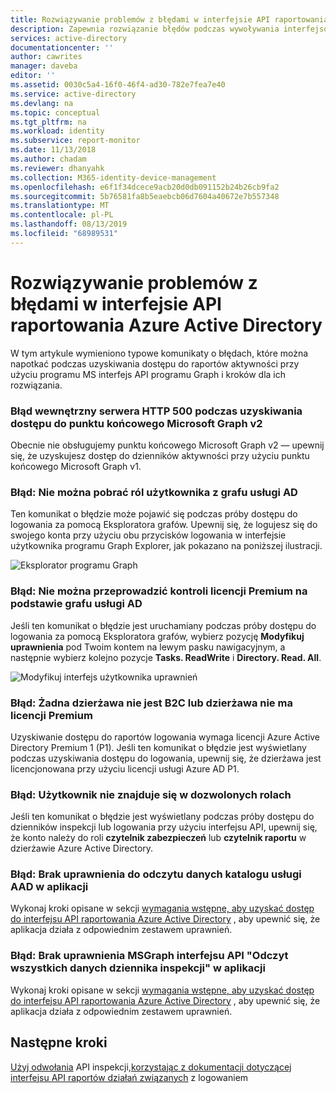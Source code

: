 ```yaml
---
title: Rozwiązywanie problemów z błędami w interfejsie API raportowania Azure Active Directory | Microsoft Docs
description: Zapewnia rozwiązanie błędów podczas wywoływania interfejsów API raportowania Azure Active Directory.
services: active-directory
documentationcenter: ''
author: cawrites
manager: daveba
editor: ''
ms.assetid: 0030c5a4-16f0-46f4-ad30-782e7fea7e40
ms.service: active-directory
ms.devlang: na
ms.topic: conceptual
ms.tgt_pltfrm: na
ms.workload: identity
ms.subservice: report-monitor
ms.date: 11/13/2018
ms.author: chadam
ms.reviewer: dhanyahk
ms.collection: M365-identity-device-management
ms.openlocfilehash: e6f1f34dcece9acb20d0db091152b24b26cb9fa2
ms.sourcegitcommit: 5b76581fa8b5eaebcb06d7604a40672e7b557348
ms.translationtype: MT
ms.contentlocale: pl-PL
ms.lasthandoff: 08/13/2019
ms.locfileid: "68989531"
---
```

# <a name="troubleshoot-errors-in-azure-active-directory-reporting-api"></a>Rozwiązywanie problemów z błędami w interfejsie API raportowania Azure Active Directory

W tym artykule wymieniono typowe komunikaty o błędach, które można napotkać podczas uzyskiwania dostępu do raportów aktywności przy użyciu programu MS interfejs API programu Graph i kroków dla ich rozwiązania.

### <a name="500-http-internal-server-error-while-accessing-microsoft-graph-v2-endpoint"></a>Błąd wewnętrzny serwera HTTP 500 podczas uzyskiwania dostępu do punktu końcowego Microsoft Graph v2

Obecnie nie obsługujemy punktu końcowego Microsoft Graph v2 — upewnij się, że uzyskujesz dostęp do dzienników aktywności przy użyciu punktu końcowego Microsoft Graph v1.

### <a name="error-failed-to-get-user-roles-from-ad-graph"></a>Błąd: Nie można pobrać ról użytkownika z grafu usługi AD

Ten komunikat o błędzie może pojawić się podczas próby dostępu do logowania za pomocą Eksploratora grafów. Upewnij się, że logujesz się do swojego konta przy użyciu obu przycisków logowania w interfejsie użytkownika programu Graph Explorer, jak pokazano na poniższej ilustracji. 

![Eksplorator programu Graph](./media/troubleshoot-graph-api/graph-explorer.png)

### <a name="error-failed-to-do-premium-license-check-from-ad-graph"></a>Błąd: Nie można przeprowadzić kontroli licencji Premium na podstawie grafu usługi AD 

Jeśli ten komunikat o błędzie jest uruchamiany podczas próby dostępu do logowania za pomocą Eksploratora grafów, wybierz pozycję **Modyfikuj uprawnienia** pod Twoim kontem na lewym pasku nawigacyjnym, a następnie wybierz kolejno pozycje **Tasks. ReadWrite** i **Directory. Read. All**. 

![Modyfikuj interfejs użytkownika uprawnień](./media/troubleshoot-graph-api/modify-permissions.png)


### <a name="error-neither-tenant-is-b2c-or-tenant-doesnt-have-premium-license"></a>Błąd: Żadna dzierżawa nie jest B2C lub dzierżawa nie ma licencji Premium

Uzyskiwanie dostępu do raportów logowania wymaga licencji Azure Active Directory Premium 1 (P1). Jeśli ten komunikat o błędzie jest wyświetlany podczas uzyskiwania dostępu do logowania, upewnij się, że dzierżawa jest licencjonowana przy użyciu licencji usługi Azure AD P1.

### <a name="error-user-is-not-in-the-allowed-roles"></a>Błąd: Użytkownik nie znajduje się w dozwolonych rolach 

Jeśli ten komunikat o błędzie jest wyświetlany podczas próby dostępu do dzienników inspekcji lub logowania przy użyciu interfejsu API, upewnij się, że konto należy do roli **czytelnik zabezpieczeń** lub **czytelnik raportu** w dzierżawie Azure Active Directory. 

### <a name="error-application-missing-aad-read-directory-data-permission"></a>Błąd: Brak uprawnienia do odczytu danych katalogu usługi AAD w aplikacji 

Wykonaj kroki opisane w sekcji [wymagania wstępne, aby uzyskać dostęp do interfejsu API raportowania Azure Active Directory](howto-configure-prerequisites-for-reporting-api.md) , aby upewnić się, że aplikacja działa z odpowiednim zestawem uprawnień. 

### <a name="error-application-missing-msgraph-api-read-all-audit-log-data-permission"></a>Błąd: Brak uprawnienia MSGraph interfejsu API "Odczyt wszystkich danych dziennika inspekcji" w aplikacji

Wykonaj kroki opisane w sekcji [wymagania wstępne, aby uzyskać dostęp do interfejsu API raportowania Azure Active Directory](howto-configure-prerequisites-for-reporting-api.md) , aby upewnić się, że aplikacja działa z odpowiednim zestawem uprawnień. 

## <a name="next-steps"></a>Następne kroki

[Użyj odwołania](https://developer.microsoft.com/graph/docs/api-reference/beta/resources/directoryaudit)
API inspekcji,[korzystając z dokumentacji dotyczącej interfejsu API raportów działań związanych](https://developer.microsoft.com/graph/docs/api-reference/beta/resources/signin) z logowaniem
